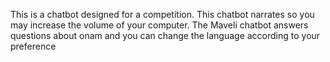 This is a chatbot designed for a competition.
This chatbot narrates so you may increase the volume of your computer.
The Maveli chatbot answers questions about onam and you can change the language according to your preference
